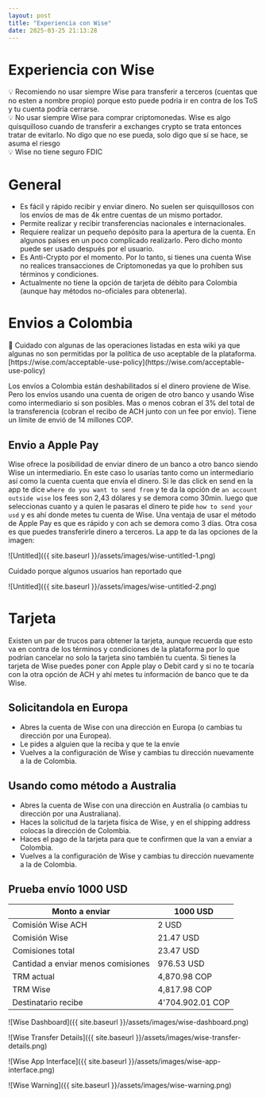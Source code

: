 ```yaml
---
layout: post
title: "Experiencia con Wise"
date: 2025-03-25 21:13:28
---
```


# Experiencia con Wise

<aside>
💡 Recomiendo no usar siempre Wise para transferir a terceros (cuentas que no esten a nombre propio) porque esto puede podria ir en contra de los ToS y tu cuenta podría cerrarse.

</aside>

<aside>
💡 No usar siempre Wise para comprar criptomonedas. Wise es algo quisquilloso cuando de transferir a exchanges crypto se trata entonces tratar de evitarlo. No digo que no ese pueda, solo digo que sí se hace, se asuma el riesgo

</aside>

<aside>
💡 Wise no tiene seguro FDIC

</aside>

# General

- Es fácil y rápido recibir y enviar dinero. No suelen ser quisquillosos con los envíos de mas de 4k entre cuentas de un mismo portador.
- Permite realizar y recibir transferencias nacionales e internacionales.
- Requiere realizar un pequeño depósito para la apertura de la cuenta. En algunos países en un poco complicado realizarlo. Pero dicho monto puede ser usado después por el usuario.
- Es Anti-Crypto por el momento. Por lo tanto, si tienes una cuenta Wise no realices transacciones de Criptomonedas ya que lo prohíben sus términos y condiciones.
- Actualmente no tiene la opción de tarjeta de débito para Colombia (aunque hay métodos no-oficiales para obtenerla).

# Envios a Colombia

<aside>
🚨 Cuidado con algunas de las operaciones listadas en esta wiki ya que algunas no son permitidas por la política de uso aceptable de la plataforma. [https://wise.com/acceptable-use-policy](https://wise.com/acceptable-use-policy)

</aside>

Los envíos a Colombia están deshabilitados sí el dinero proviene de Wise. Pero los envíos usando una cuenta de origen de otro banco y usando Wise como intermediario si son posibles. Mas o menos cobran el 3% del total de la transferencia (cobran el recibo de ACH junto con un fee por envío). Tiene un límite de envió de 14 millones COP.

## Envio a Apple Pay

Wise ofrece la posibilidad de enviar dinero de un banco a otro banco siendo Wise un intermediario. En este caso lo usarías tanto como un intermediario así como la cuenta cuenta que envía el dinero. Si le das click en send en la app te dice `where do you want to send from` y te da la opción de `an account outside wise` los fees son 2,43 dólares y se demora como 30min. luego que seleccionas cuanto y a quien le pasaras el dinero te pide `how to send your usd` y es ahí donde metes tu cuenta de Wise. Una ventaja de usar el método de Apple Pay es que es rápido y con ach se demora como 3 días. Otra cosa es que puedes transferirle dinero a terceros. La app te da las opciones de la imagen:

![Untitled]({{ site.baseurl }}/assets/images/wise-untitled-1.png)

Cuidado porque algunos usuarios han reportado que

![Untitled]({{ site.baseurl }}/assets/images/wise-untitled-2.png)

# Tarjeta

Existen un par de trucos para obtener la tarjeta, aunque recuerda que esto va en contra de los términos y condiciones de la plataforma por lo que podrían cancelar no solo la tarjeta sino también tu cuenta. Si tienes la tarjeta de Wise puedes poner con Apple play o Debit card y si no te tocaría con la otra opción de ACH y ahí metes tu información de banco que te da Wise.

## Solicitandola en Europa

- Abres la cuenta de Wise con una dirección en Europa (o cambias tu dirección por una Europea).
- Le pides a alguien que la reciba y que te la envíe
- Vuelves a la configuración de Wise y cambias tu dirección nuevamente a la de Colombia.

## Usando como método a Australia

- Abres la cuenta de Wise con una dirección en Australia (o cambias tu dirección por una Australiana).
- Haces la solicitud de la tarjeta física de Wise, y en el shipping address colocas la dirección de Colombia.
- Haces el pago de la tarjeta para que te confirmen que la van a enviar a Colombia.
- Vuelves a la configuración de Wise y cambias tu dirección nuevamente a la de Colombia.

## Prueba envío 1000 USD

| Monto a enviar | 1000 USD |
| --- | --- |
| Comisión Wise ACH | 2 USD |
| Comisión Wise | 21.47 USD |
| Comisiones total | 23.47 USD |
| Cantidad a enviar menos comisiones | 976.53 USD |
| TRM actual | 4,870.98 COP |
| TRM Wise | 4,817.98 COP |
| Destinatario recibe | 4'704.902.01 COP |

![Wise Dashboard]({{ site.baseurl }}/assets/images/wise-dashboard.png)

![Wise Transfer Details]({{ site.baseurl }}/assets/images/wise-transfer-details.png)

![Wise App Interface]({{ site.baseurl }}/assets/images/wise-app-interface.png)

![Wise Warning]({{ site.baseurl }}/assets/images/wise-warning.png)